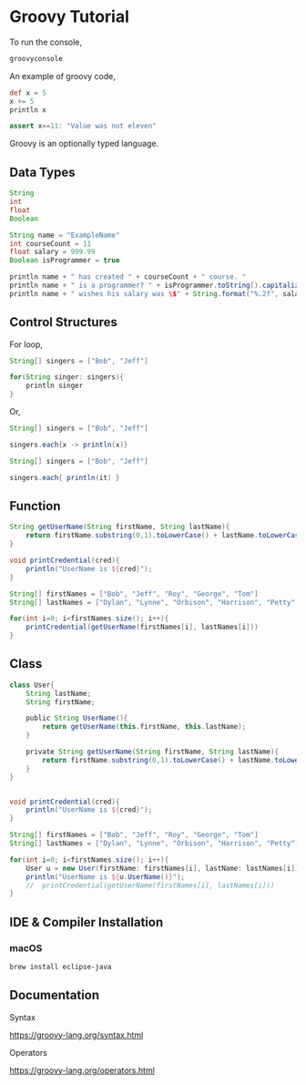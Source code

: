 # Groovy Tutorial

To run the console,

```bash
groovyconsole
```

An example of groovy code,

```groovy
def x = 5
x += 5
println x

assert x==11: "Value was not eleven"
```

Groovy is an optionally typed language.

## Data Types

```groovy
String
int
float
Boolean
```

```groovy
String name = "ExampleName"
int courseCount = 11
float salary = 999.99
Boolean isProgrammer = true

println name + " has created " + courseCount + " course. "
println name + " is a programmer? " + isProgrammer.toString().capitalize()
println name + " wishes his salary was \$" + String.format("%.2f", salary)
```

## Control Structures

For loop,

```groovy
String[] singers = ["Bob", "Jeff"]

for(String singer: singers){
    println singer
}
```

Or,

```groovy
String[] singers = ["Bob", "Jeff"]

singers.each{x -> println(x)}
```

```groovy
String[] singers = ["Bob", "Jeff"]

singers.each{ println(it) }
```

## Function

```groovy
String getUserName(String firstName, String lastName){
    return firstName.substring(0,1).toLowerCase() + lastName.toLowerCase();
}

void printCredential(cred){
    println("UserName is ${cred}");
}

String[] firstNames = ["Bob", "Jeff", "Roy", "George", "Tom"]
String[] lastNames = ["Dylan", "Lynne", "Orbison", "Harrison", "Petty"]

for(int i=0; i<firstNames.size(); i++){
    printCredential(getUserName(firstNames[i], lastNames[i]))
}
```

## Class

```groovy
class User{
    String lastName;
    String firstName;

    public String UserName(){
        return getUserName(this.firstName, this.lastName);
    }

    private String getUserName(String firstName, String lastName){
        return firstName.substring(0,1).toLowerCase() + lastName.toLowerCase();
    }
}


void printCredential(cred){
    println("UserName is ${cred}");
}

String[] firstNames = ["Bob", "Jeff", "Roy", "George", "Tom"]
String[] lastNames = ["Dylan", "Lynne", "Orbison", "Harrison", "Petty"]

for(int i=0; i<firstNames.size(); i++){
    User u = new User(firstName: firstNames[i], lastName: lastNames[i]);
    println("UserName is ${u.UserName()}");
    //  printCredential(getUserName(firstNames[i], lastNames[i]))
}
```

## IDE & Compiler Installation

### macOS

```bash
brew install eclipse-java
```

## Documentation

Syntax

<https://groovy-lang.org/syntax.html>

Operators

<https://groovy-lang.org/operators.html>
